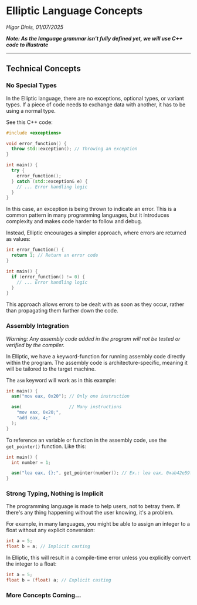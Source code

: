 # Elliptic Language Concepts

*Higor Dinis, 01/07/2025*

***Note: As the language grammar isn't fully defined yet, we will use C++ code to illustrate***

---

## Technical Concepts

### No Special Types

In the Elliptic language, there are no exceptions, optional types, or variant types. If a piece of code needs to exchange data with another, it has to be using a normal type.

See this C++ code:

```Cpp
#include <exceptions>

void error_function() {
  throw std::exception(); // Throwing an exception
}

int main() {
  try {
    error_function();
  } catch (std::exception& e) {
    // ... Error handling logic
  }
}
```

In this case, an exception is being thrown to indicate an error. This is a common pattern in many programming languages, but it introduces complexity and makes code harder to follow and debug.

Instead, Elliptic encourages a simpler approach, where errors are returned as values:

```Cpp
int error_function() {
  return 1; // Return an error code
}

int main() {
  if (error_function() != 0) {
    // ... Error handling logic
  }
}
```

This approach allows errors to be dealt with as soon as they occur, rather than propagating them further down the code.

### Assembly Integration

*Warning: Any assembly code added in the program will not be tested or verified by the compiler.*

In Elliptic, we have a keyword-function for running assembly code directly within the program. The assembly code is architecture-specific, meaning it will be tailored to the target machine.

The `asm` keyword will work as in this example:

```C++
int main() {
  asm("mov eax, 0x20"); // Only one instruction

  asm(                  // Many instructions
    "mov eax, 0x20;",
    "add eax, 4;"
  );
}
```

To reference an variable or function in the assembly code, use the `get_pointer()` function. Like this:

```C++
int main() {
  int number = 1;

  asm("lea eax, {};", get_pointer(number)); // Ex.: lea eax, 0xab42e59f;
}
```

### Strong Typing, Nothing is Implicit

The programming language is made to help users, not to betray them. If there's any thing happening without the user knowing, it's a problem.

For example, in many languages, you might be able to assign an integer to a float without any explicit conversion:

```Cpp
int a = 5;
float b = a; // Implicit casting
```

In Elliptic, this will result in a compile-time error unless you explicitly convert the integer to a float:

```Cpp
int a = 5;
float b = (float) a; // Explicit casting
```

### More Concepts Coming...